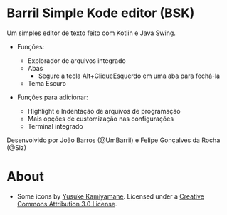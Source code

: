 # Barril Simple Kode editor (BSK)
Um simples editor de texto feito com Kotlin e Java Swing.

- Funções:
  - Explorador de arquivos integrado
  - Abas
    - Segure a tecla Alt+CliqueEsquerdo em uma aba para fechá-la
  - Tema Escuro
   
- Funções para adicionar:
  - Highlight e Indentação de arquivos de programação
  - Mais opções de customização nas configurações
  - Terminal integrado

Desenvolvido por João Barros (@UmBarril) e Felipe Gonçalves da Rocha (@Slz)

# About
- Some icons by [Yusuke Kamiyamane](http://p.yusukekamiyamane.com/). Licensed under a [Creative Commons Attribution 3.0 License](https://creativecommons.org/licenses/by/3.0/).